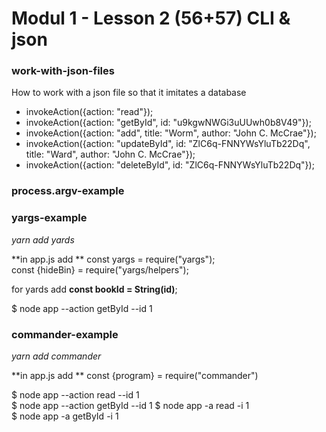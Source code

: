 # Modul 1 - Lesson 2 (56+57)  CLI & json

### work-with-json-files
How to work with a json file so that it imitates a database  
- invokeAction({action: "read"});  
- invokeAction({action: "getById", id: "u9kgwNWGi3uUUwh0b8V49"});  
- invokeAction({action: "add", title: "Worm", author: "John C. McCrae"});  
- invokeAction({action: "updateById", id: "ZlC6q-FNNYWsYluTb22Dq",  title: "Ward", author: "John C. McCrae"});  
- invokeAction({action: "deleteById", id: "ZlC6q-FNNYWsYluTb22Dq"});  


### process.argv-example

### yargs-example
*yarn add yards*  

**in app.js add **
const yargs = require("yargs");  
const {hideBin} = require("yargs/helpers");  

for yards add **const bookId = String(id)**;  

$ node app --action getById --id 1

### commander-example
*yarn add commander*  

**in app.js add **
const {program} = require("commander")

$ node app --action read --id 1  
$ node app --action getById --id 1
$ node app -a read -i 1  
$ node app -a getById -i 1
